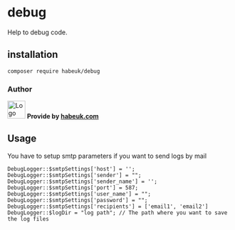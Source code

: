 # debug

Help to debug code.

## installation

```
composer require habeuk/debug
```

### Author

<div>
<img alt="Logo habeuk" src="https://habeuk.com/sites/default/files/styles/medium/public/2023-08/logo-habeuk.png" height="40px">
<strong> Provide by <a href="https://habeuk.com/" target="_blank"> habeuk.com </a> </strong>
</div>

## Usage

You have to setup smtp parameters if you want to send logs by mail

```
DebugLogger::$smtpSettings['host'] = '';
DebugLogger::$smtpSettings['sender'] = "";
DebugLogger::$smtpSettings['sender_name'] = '';
DebugLogger::$smtpSettings['port'] = 587;
DebugLogger::$smtpSettings['user_name'] = "";
DebugLogger::$smtpSettings['password'] = "";
DebugLogger::$smtpSettings['recipients'] = ['email1', 'email2']
DebugLogger::$logDir = "log path"; // The path where you want to save the log files
```